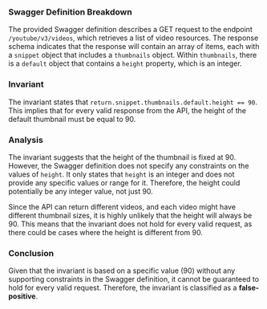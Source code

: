 ### Swagger Definition Breakdown
The provided Swagger definition describes a GET request to the endpoint `/youtube/v3/videos`, which retrieves a list of video resources. The response schema indicates that the response will contain an array of items, each with a `snippet` object that includes a `thumbnails` object. Within `thumbnails`, there is a `default` object that contains a `height` property, which is an integer.

### Invariant
The invariant states that `return.snippet.thumbnails.default.height == 90`. This implies that for every valid response from the API, the height of the default thumbnail must be equal to 90.

### Analysis
The invariant suggests that the height of the thumbnail is fixed at 90. However, the Swagger definition does not specify any constraints on the values of `height`. It only states that `height` is an integer and does not provide any specific values or range for it. Therefore, the height could potentially be any integer value, not just 90. 

Since the API can return different videos, and each video might have different thumbnail sizes, it is highly unlikely that the height will always be 90. This means that the invariant does not hold for every valid request, as there could be cases where the height is different from 90.

### Conclusion
Given that the invariant is based on a specific value (90) without any supporting constraints in the Swagger definition, it cannot be guaranteed to hold for every valid request. Therefore, the invariant is classified as a **false-positive**.
